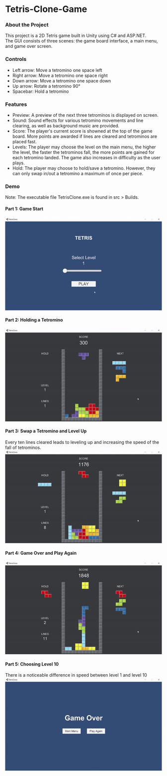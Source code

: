 # Tetris-Clone-Game

### About the Project
This project is a 2D Tetris game built in Unity using C# and ASP.NET.  
The GUI consists of three scenes: the game board interface, a main menu, and game over screen.  

### Controls
* Left arrow: Move a tetromino one space left
* Right arrow: Move a tetromino one space right
* Down arrow: Move a tetromino one space down
* Up arrow: Rotate a tetromino 90°
* Spacebar: Hold a tetromino
  
### Features 
* Preview: A preview of the next three tetrominos is displayed on screen.
* Sound: Sound effects for various tetromino movements and line clearing, as well as background music are provided.
* Score: The player's current score is showned at the top of the game board. More points are awarded if lines are cleared and tetrominos are placed fast. 
* Levels: The player may choose the level on the main menu, the higher the level, the faster the tetrominos fall, the more points are gained for each tetromino landed. The game also increases in difficulty as the user plays.
* Hold: The player may choose to hold/save a tetromino. However, they can only swap in/out a tetromino a maximum of once per piece.

### Demo
  
Note: The executable file TetrisClone.exe is found in src > Builds.  
  
#### Part 1: Game Start  
![Game Start](images/GameStart.gif)
  
#### Part 2: Holding a Tetromino
![Hold](images/Hold.gif)
  
#### Part 3: Swap a Tetromino and Level Up
Every ten lines cleared leads to leveling up and increasing the speed of the fall of tetrominos.  
![Swap and Level Up](images/SwapAndLevelUp.gif)
  
#### Part 4: Game Over and Play Again
![Game Over and Play Again](images/GameOverAndPlayAgain.gif)

#### Part 5: Choosing Level 10
There is a noticeable difference in speed between level 1 and level 10
![Level 10](images/Level10.gif)
